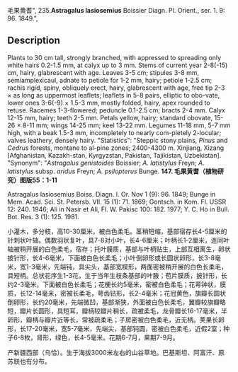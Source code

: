 毛果黄耆",
235.**Astragalus lasiosemius** Boissier Diagn. Pl. Orient., ser. 1. 9: 96. 1849.",

## Description
Plants to 30 cm tall, strongly branched, with appressed to spreading only white hairs 0.2-1.5 mm, at calyx up to 3 mm. Stems of current year 2-8(-15) cm, hairy, glabrescent with age. Leaves 3-5 cm; stipules 3-8 mm, semiamplexicaul, adnate to petiole for 1-2 mm, hairy; petiole 1-2.5 cm; rachis rigid, spiny, obliquely erect, hairy, glabrescent with age, free tip 2-3 × as long as uppermost leaflets; leaflets in 5-8 pairs, elliptic to obo-vate, lower ones 3-6(-9) × 1.5-3 mm, mostly folded, hairy, apex rounded to retuse. Racemes 1-3-flowered; peduncle 0.1-2.5 cm; bracts 2-4 mm. Calyx 12-15 mm, hairy; teeth 2-5 mm. Petals yellow, hairy; standard obovate, 15-26 × 8-11 mm; wings 14-25 mm; keel 13-22 mm. Legumes 11-18 mm, 5-7 mm high, with a beak 1.5-3 mm, incompletely to nearly com-pletely 2-locular; valves leathery, densely hairy.
  "Statistics": "Steppic stony plains, *Pinus* and *Cedrus* forests, montane to al-pine zones; 2400-4300 m. Xinjiang, Xizang [Afghanistan, Kazakh-stan, Kyrgyzstan, Pakistan, Tajikistan, Uzbekistan].
  "Synonym": "*Astragalus genistoides* Boissier; *A. latistylus* Freyn; *A. latistylus* subsp. *aridus* Freyn; *A. psilopterus* Bunge.
**147. 毛果黄耆（植物研究）图版55：1-11**

Astragalus lasiosemius Boiss. Diagn. l. Or. Nov 1 (9): 96. 1849; Bunge in Mem. Acad. Sci. St. Petersb. VII. 15 (1): 71. 1869; Gontsch. in Kom. Fl. USSR 12: 240. 1946; Ali in Nasir et Ali, Fl. W. Pakisc 100: 182. 1977; Y. C. Ho in Bull. Bot. Res. 3 (1): 125. 1981.

小灌木，多分枝，高10-30厘米，被白色柔毛。茎稍短缩，基部宿存长4-5厘米的针刺状叶轴。偶数羽状复叶，具7-8对小叶，长4-6厘米；叶柄长1-2厘米，连同叶轴被稍开展的白色柔毛，宿存；托叶膜质，基部与叶柄贴生，上部互相离生，卵状披针形，长4-6毫米，下面被白色长柔毛；小叶倒卵形或长圆状卵形，长3-8毫米，宽1-3毫米，先端钝，具尖头，基部宽楔形，两面密被稍开展的白色长柔毛，具短柄。总状花序生1-3花，生于当年生枝条基部的叶腋；苞片膜质，披针形，长约2-3毫米，下面被白色长柔毛；花梗长约5毫米，密被白色柔毛；花萼钟状，膜质，长12-14毫米，密被长柔毛，萼齿钻形，长2-4毫米；花冠黄色，旗瓣长圆状倒卵形，长约20毫米，先端微凹，基部渐狭，外面被白色长柔毛，翼瓣较旗瓣略短，瓣片长圆形，具短耳，瓣柄较瓣片稍长，疏被柔毛，龙骨瓣长16-17毫米，半卵形，瓣柄与瓣片近等长，常被疏柔毛；子房密被白色柔毛，近无柄。荚果长卵形，长17-20毫米，宽5-7毫米，先端尖，基部钝圆，密被白色柔毛，近假2室；种子6-8枚，肾形，绿色，长4-5毫米。花期6-7月，果期7-9月。

产新疆西部（乌恰）。生于海拔3000米左右的山谷草地。巴基斯坦、阿富汗、原苏联也有分布。
